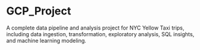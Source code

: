 # GCP_Project
A complete data pipeline and analysis project for NYC Yellow Taxi trips, including data ingestion, transformation, exploratory analysis, SQL insights, and machine learning modeling.
